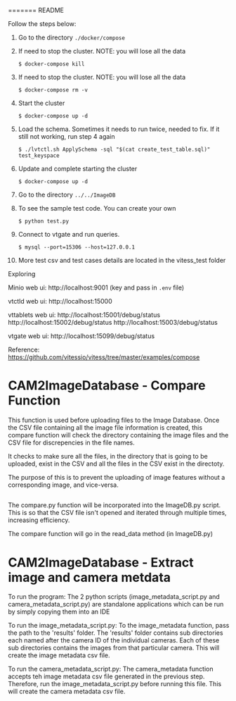 =======
README


Follow the steps below:

1. Go to the directory `./docker/compose`

2. If need to stop the cluster. NOTE: you will lose all the data

	`$ docker-compose kill`  

3. If need to stop the cluster. NOTE: you will lose all the data

	`$ docker-compose rm -v`

4. Start the cluster

	`$ docker-compose up -d`

5. Load the schema. Sometimes it needs to run twice, needed to fix. If it still not working, run step 4 again

	`$ ./lvtctl.sh ApplySchema -sql "$(cat create_test_table.sql)" test_keyspace`

6. Update and complete starting the cluster

	`$ docker-compose up -d`

7. Go to the directory `../../ImageDB`

8. To see the sample test code. You can create your own

	`$ python test.py`

9. Connect to vtgate and run queries.

	`$ mysql --port=15306 --host=127.0.0.1`

10. More test csv and test cases details are located in the vitess_test folder




Exploring

Minio web ui: http://localhost:9001 (key and pass in `.env` file)

vtctld web ui: http://localhost:15000

vttablets web ui: http://localhost:15001/debug/status http://localhost:15002/debug/status http://localhost:15003/debug/status

vtgate web ui: http://localhost:15099/debug/status


Reference: https://github.com/vitessio/vitess/tree/master/examples/compose

# CAM2ImageDatabase - Compare Function
This function is used before uploading files to the Image Database. Once the CSV file containing all the image file information is created, this compare function will check the directory containing the image files and the CSV file for discrepencies in the file names.

It checks to make sure all the files, in the directory that is going to be uploaded, exist in the CSV and all the files in the CSV exist in the directoty.

The purpose of this is to prevent the uploading of image features without a corresponding image, and vice-versa.

##
The compare.py function will be incorporated into the ImageDB.py script. This is so that the CSV file isn't opened and iterated through multiple times, increasing efficiency.

The compare function will go in the read_data method (in ImageDB.py)

# CAM2ImageDatabase - Extract image and camera metdata

To run the program:
The 2 python scripts (image_metadata_script.py and camera_metadata_script.py) are standalone applications which can be run by simply copying them into an IDE

To run the image_metadata_script.py:
To the image_metadata function, pass the path to the 'results' folder. 
The 'results' folder contains sub directories each named after the camera ID of the individual cameras. Each of these sub directories contains the images from that particular camera.
This will create the image metadata csv file.

To run the camera_metadata_script.py:
The camera_metadata function accepts teh image metadata csv file generated in the previous step. Therefore, run the image_metadata_script.py before running this file.
This will create the camera metadata csv file.
